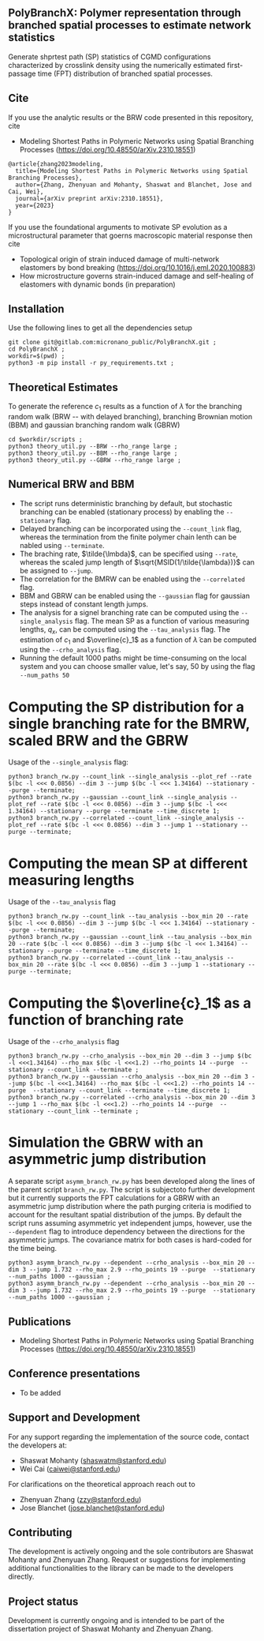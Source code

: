 ## PolyBranchX: Polymer representation through branched spatial processes to estimate network statistics
Generate shprtest path (SP) statistics of CGMD configurations characterized by crosslink density using the numerically estimated first-passage time (FPT) distribution of branched spatial processes.

## Cite
If you use the analytic results or the BRW code presented in this repository, cite
* Modeling Shortest Paths in Polymeric Networks using Spatial Branching Processes (https://doi.org/10.48550/arXiv.2310.18551)
```
@article{zhang2023modeling,
  title={Modeling Shortest Paths in Polymeric Networks using Spatial Branching Processes},
  author={Zhang, Zhenyuan and Mohanty, Shaswat and Blanchet, Jose and Cai, Wei},
  journal={arXiv preprint arXiv:2310.18551},
  year={2023}
}
```
If you use the foundational arguments to motivate SP evolution as a microstructural parameter that goerns macroscopic material response then cite
* Topological origin of strain induced damage of multi-network elastomers by bond breaking (https://doi.org/10.1016/j.eml.2020.100883)
* How microstructure governs strain-induced damage and self-healing of elastomers with dynamic bonds (in preparation)

## Installation
Use the following lines to get all the dependencies setup

```
git clone git@gitlab.com:micronano_public/PolyBranchX.git ; 
cd PolyBranchX ;
workdir=$(pwd) ;
python3 -m pip install -r py_requirements.txt ;
```

## Theoretical Estimates
To generate the reference $c_1$ results as a function of $\tilde{\lambda}$ for the branching random walk (BRW -- with delayed branching), branching Brownian motion (BBM) and gaussian branching random walk (GBRW)

```
cd $workdir/scripts ;
python3 theory_util.py --BRW --rho_range large ;
python3 theory_util.py --BBM --rho_range large ;
python3 theory_util.py --GBRW --rho_range large ;
```

## Numerical BRW and BBM 
* The script runs deterministic branching by default, but stochastic branching can be enabled (stationary process) by enabling the `--stationary` flag. 
* Delayed branching can be incorporated using the `--count_link` flag, whereas the termination from the finite polymer chain lenth can be nabled using `--terminate`. 
* The braching rate, $\tilde{\lmbda}$, can be specified using `--rate`, whereas the scaled jump length of $\sqrt{MSID(1/\tilde{\lambda})}$ can be assigned to `--jump`. 
* The correlation for the BMRW can be enabled using the `--correlated` flag.
* BBM and GBRW can be enabled using the `--gaussian` flag for gaussian steps instead of constant length jumps.
* The analysis for a signel branching rate can be computed using the `--single_analysis` flag. The mean SP as a function of various measuring lengths, $q_x$, can be computed using the `--tau_analysis` flag. The estimation of $c_1$ and $\overline{c}_1$ as a function of $\tilde{\lambda}$ can be computed using the `--crho_analysis` flag.
* Running the default 1000 paths might be time-consuming on the local system and you can choose smaller value, let's say, 50 by using the flag `--num_paths 50`

# Computing the SP distribution for a single branching rate for the BMRW, scaled BRW and the GBRW
Usage of the `--single_analysis` flag:
```
python3 branch_rw.py --count_link --single_analysis --plot_ref --rate $(bc -l <<< 0.0856) --dim 3 --jump $(bc -l <<< 1.34164) --stationary --purge --terminate;
python3 branch_rw.py --gaussian --count_link --single_analysis --plot_ref --rate $(bc -l <<< 0.0856) --dim 3 --jump $(bc -l <<< 1.34164) --stationary --purge --terminate --time_discrete 1;
python3 branch_rw.py --correlated --count_link --single_analysis --plot_ref --rate $(bc -l <<< 0.0856) --dim 3 --jump 1 --stationary --purge --terminate;
```

# Computing the mean SP at different measuring lengths
Usage of the `--tau_analysis` flag
```
python3 branch_rw.py --count_link --tau_analysis --box_min 20 --rate $(bc -l <<< 0.0856) --dim 3 --jump $(bc -l <<< 1.34164) --stationary --purge --terminate;
python3 branch_rw.py --gaussian --count_link --tau_analysis --box_min 20 --rate $(bc -l <<< 0.0856) --dim 3 --jump $(bc -l <<< 1.34164) --stationary --purge --terminate --time_discrete 1;
python3 branch_rw.py --correlated --count_link --tau_analysis --box_min 20 --rate $(bc -l <<< 0.0856) --dim 3 --jump 1 --stationary --purge --terminate;
```

# Computing the $\overline{c}_1$ as a function of branching rate
Usage of the `--crho_analysis` flag
```
python3 branch_rw.py --crho_analysis --box_min 20 --dim 3 --jump $(bc -l <<<1.34164) --rho_max $(bc -l <<<1.2) --rho_points 14 --purge  --stationary --count_link --terminate ;
python3 branch_rw.py --gaussian --crho_analysis --box_min 20 --dim 3 --jump $(bc -l <<<1.34164) --rho_max $(bc -l <<<1.2) --rho_points 14 --purge  --stationary --count_link --terminate --time_discrete 1;
python3 branch_rw.py --correlated --crho_analysis --box_min 20 --dim 3 --jump 1 --rho_max $(bc -l <<<1.2) --rho_points 14 --purge  --stationary --count_link --terminate ;
```

# Simulation the GBRW with an asymmetric jump distribution
A separate script `asymm_branch_rw.py` has been developed along the lines of the parent script `branch_rw.py`. The script is subjectoto further development but it currently supports the FPT calculations for a GBRW with an asymmetric jump distribution where the path purging criteria is modified to account for the resultant spatial distribution of the jumps. By default the script runs assuming asymmetric yet independent jumps, however, use the `--dependent` flag to introduce dependency between the directions for the asymmetric jumps. The covariance matrix for both cases is hard-coded for the time being.
```
python3 asymm_branch_rw.py --dependent --crho_analysis --box_min 20 --dim 3 --jump 1.732 --rho_max 2.9 --rho_points 19 --purge  --stationary --num_paths 1000 --gaussian ;
python3 asymm_branch_rw.py --dependent --crho_analysis --box_min 20 --dim 3 --jump 1.732 --rho_max 2.9 --rho_points 19 --purge  --stationary --num_paths 1000 --gaussian ;
```

## Publications 
* Modeling Shortest Paths in Polymeric Networks using Spatial Branching Processes (https://doi.org/10.48550/arXiv.2310.18551)

## Conference presentations
* To be added

## Support and Development

For any support regarding the implementation of the source code, contact the developers at: 
* Shaswat Mohanty (shaswatm@stanford.edu)
* Wei Cai (caiwei@stanford.edu)

For clarifications on the theoretical approach reach out to
* Zhenyuan Zhang (zzy@stanford.edu)
* Jose Blanchet (jose.blanchet@stanford.edu)


## Contributing
The development is actively ongoing and the sole contributors are Shaswat Mohanty and Zhenyuan Zhang.  Request or suggestions for implementing additional functionalities to the library can be made to the developers directly.

## Project status
Development is currently ongoing and is intended to be part of the dissertation project of Shaswat Mohanty and Zhenyuan Zhang.
